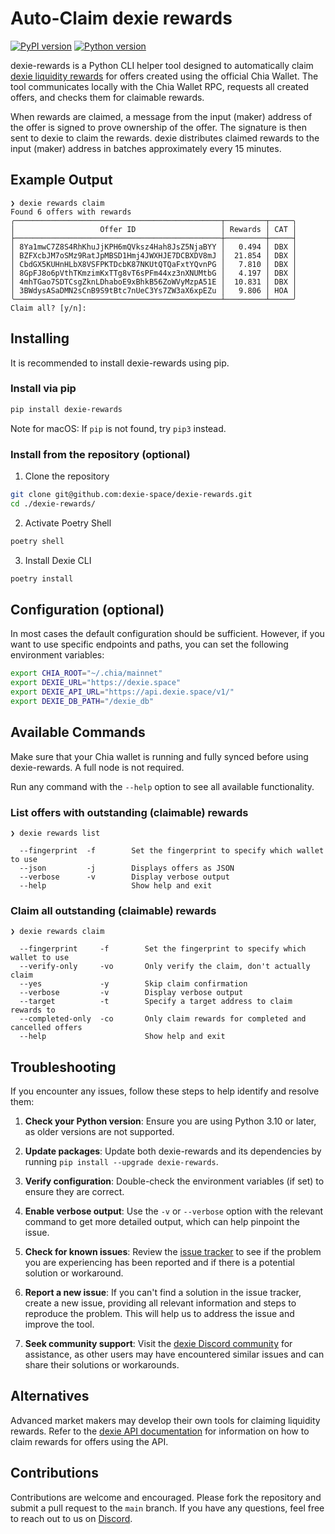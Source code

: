 # Auto-Claim dexie rewards

[![PyPI version](https://badge.fury.io/py/dexie-rewards.svg)](https://badge.fury.io/py/dexie-rewards)
[![Python version](https://img.shields.io/pypi/pyversions/dexie-rewards.svg)](https://pypi.python.org/pypi/dexie-rewards)

dexie-rewards is a Python CLI helper tool designed to automatically claim [dexie liquidity rewards](https://dexie.space/incentives) for offers created using the official Chia Wallet. The tool communicates locally with the Chia Wallet RPC, requests all created offers, and checks them for claimable rewards.

When rewards are claimed, a message from the input (maker) address of the offer is signed to prove ownership of the offer. The signature is then sent to dexie to claim the rewards. dexie distributes claimed rewards to the input (maker) address in batches approximately every 15 minutes.

## Example Output

```
❯ dexie rewards claim
Found 6 offers with rewards
╭──────────────────────────────────────────────┬─────────┬─────╮
│                   Offer ID                   │ Rewards │ CAT │
├──────────────────────────────────────────────┼─────────┼─────┤
│ 8Ya1mwC7Z8S4RhKhuJjKPH6mQVksz4Hah8JsZ5NjaBYY │   0.494 │ DBX │
│ BZFXcbJM7oSMz9RatJpMBSD1Hmj4JWXHJE7DCBXDV8mJ │  21.854 │ DBX │
│ CbdGX5KUHnHLbX8VSFPKTDcbK87NKUtQTQaFxtYQvnPG │   7.810 │ DBX │
│ 8GpFJ8o6pVthTKmzimKxTTg8vT6sPFm44xz3nXNUMtbG │   4.197 │ DBX │
│ 4mhTGao7SDTCsgZknLDhaboE9xBhkB56ZoWVyMzpA51E │  10.831 │ DBX │
│ 3BWdysASaDMN2sCnB9S9tBtc7nUeC3Ys7ZW3aX6xpEZu │   9.806 │ HOA │
╰──────────────────────────────────────────────┴─────────┴─────╯
Claim all? [y/n]:
```

## Installing

It is recommended to install dexie-rewards using pip.

### Install via pip

```sh
pip install dexie-rewards
```

Note for macOS: If `pip` is not found, try `pip3` instead.

### Install from the repository (optional)

1. Clone the repository

```sh
git clone git@github.com:dexie-space/dexie-rewards.git
cd ./dexie-rewards/
```

2. Activate Poetry Shell

```sh
poetry shell
```

3. Install Dexie CLI

```sh
poetry install
```

## Configuration (optional)

In most cases the default configuration should be sufficient. However, if you want to use specific endpoints and paths, you can set the following environment variables:

```sh
export CHIA_ROOT="~/.chia/mainnet"
export DEXIE_URL="https://dexie.space"
export DEXIE_API_URL="https://api.dexie.space/v1/"
export DEXIE_DB_PATH="/dexie_db"
```

## Available Commands

Make sure that your Chia wallet is running and fully synced before using dexie-rewards. A full node is not required.

Run any command with the `--help` option to see all available functionality.

### List offers with outstanding (claimable) rewards

```
❯ dexie rewards list

  --fingerprint  -f        Set the fingerprint to specify which wallet to use
  --json         -j        Displays offers as JSON
  --verbose      -v        Display verbose output
  --help                   Show help and exit
```

### Claim all outstanding (claimable) rewards

```
❯ dexie rewards claim

  --fingerprint     -f        Set the fingerprint to specify which wallet to use
  --verify-only     -vo       Only verify the claim, don't actually claim
  --yes             -y        Skip claim confirmation
  --verbose         -v        Display verbose output
  --target          -t        Specify a target address to claim rewards to
  --completed-only  -co       Only claim rewards for completed and cancelled offers
  --help                      Show help and exit
```

## Troubleshooting

If you encounter any issues, follow these steps to help identify and resolve them:

1. **Check your Python version**: Ensure you are using Python 3.10 or later, as older versions are not supported.

2. **Update packages**: Update both dexie-rewards and its dependencies by running `pip install --upgrade dexie-rewards`.

3. **Verify configuration**: Double-check the environment variables (if set) to ensure they are correct.

4. **Enable verbose output**: Use the `-v` or `--verbose` option with the relevant command to get more detailed output, which can help pinpoint the issue.

5. **Check for known issues**: Review the [issue tracker](https://github.com/dexie-space/dexie-rewards/issues) to see if the problem you are experiencing has been reported and if there is a potential solution or workaround.

6. **Report a new issue**: If you can't find a solution in the issue tracker, create a new issue, providing all relevant information and steps to reproduce the problem. This will help us to address the issue and improve the tool.

7. **Seek community support**: Visit the [dexie Discord community](https://discord.gg/3xUrkAxUmd) for assistance, as other users may have encountered similar issues and can share their solutions or workarounds.

## Alternatives

Advanced market makers may develop their own tools for claiming liquidity rewards. Refer to the [dexie API documentation](https://dexie.space/api) for information on how to claim rewards for offers using the API.

## Contributions

Contributions are welcome and encouraged. Please fork the repository and submit a pull request to the `main` branch. If you have any questions, feel free to reach out to us on [Discord](https://discord.gg/3xUrkAxUmd).
